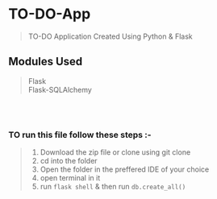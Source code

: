 # TO-DO-App

> TO-DO Application Created Using Python & Flask

## Modules Used

> Flask <br>
> Flask-SQLAlchemy


<br>
<br>

### TO run this file follow these steps :- 

> 1) Download the zip file or clone using git clone
> 2) cd into the folder
> 3) Open the folder in the preffered IDE of your choice
> 4) open terminal in it
> 5) run ```flask shell``` & then run ```db.create_all()```
